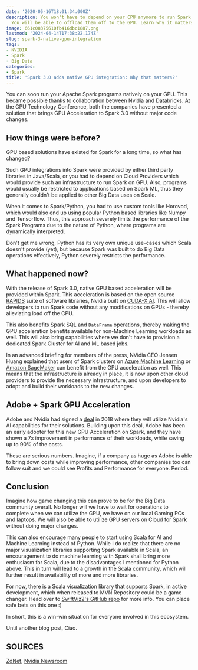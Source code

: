 ```yaml
---
date: '2020-05-16T18:01:34.000Z'
description: You won't have to depend on your CPU anymore to run Spark based jobs.
  You will be able to offload them off to the GPU. Learn why it matters
image: 661c08375610fb416dbc1887.png
lastmod: '2024-04-14T17:38:22.174Z'
slug: spark-3-native-gpu-integration
tags:
- NVIDIA
- Spark
- Big Data
categories:
- Spark
title: 'Spark 3.0 adds native GPU integration: Why that matters?'
---
```


You can soon run your Apache Spark programs natively on your GPU. This became possible thanks to collaboration between Nvidia and Databricks. At the GPU Technology Conference, both the companies have presented a solution that brings GPU Acceleration to Spark 3.0 without major code changes.

## How things were before?

GPU based solutions have existed for Spark for a long time, so what has changed?

Such GPU integrations into Spark were provided by either third party libraries in Java/Scala, or you had to depend on Cloud Providers which would provide such an infrastructure to run Spark on GPU. Also, programs would usually be restricted to applications based on Spark ML, thus they generally couldn't be applied to other Big Data uses on Scale.

When it comes to Spark/Python, you had to use custom tools like Horovod, which would also end up using popular Python based libraries like Numpy and Tensorflow. Thus, this approach severely limits the performance of the Spark Programs due to the nature of Python, where programs are dynamically interpreted.

Don't get me wrong, Python has its very own unique use-cases which Scala doesn't provide (yet), but because Spark was built to do Big Data operations effectively, Python severely restricts the performance.

## What happened now?

With the release of Spark 3.0, native GPU based acceleration will be provided within Spark. This acceleration is based on the open source [RAPIDS](https://www.anrdoezrs.net/links/9041660/type/dlg/sid/zd-ad14a02e5d404bd4822065953dda157b--%7Cxid:fr1589641152241fef/https://developer.nvidia.com/rapids?ref=localhost) suite of software libraries, Nvidia built on [CUDA-X AI](https://www.anrdoezrs.net/links/9041660/type/dlg/sid/zd-ad14a02e5d404bd4822065953dda157b--%7Cxid:fr1589641152241dce/https://developer.nvidia.com/machine-learning?ref=localhost). This will allow developers to run Spark code without any modifications on GPUs - thereby alleviating load off the CPU.

This also benefits Spark SQL and `DataFrame` operations, thereby making the GPU acceleration benefits available for non-Machine Learning workloads as well. This will also bring capabilities where we don't have to provision a dedicated Spark Cluster for AI and ML based jobs.

In an advanced briefing for members of the press, NVidia CEO Jensen Huang explained that users of Spark clusters on [Azure Machine Learning](https://click.linksynergy.com/deeplink?id=IokOf8qagZo&mid=24542&u1=zd-ad14a02e5d404bd4822065953dda157b--%7Cxid%3Afr1589641152241ghb&murl=https%3A%2F%2Fazure.microsoft.com%2Fservices%2Fmachine-learning%2F&ref=localhost) or [Amazon SageMaker](https://aws.amazon.com/sagemaker/?ref=localhost) can benefit from the GPU acceleration as well. This means that the infrastructure is already in place, it is now upon other cloud providers to provide the necessary infrastructure, and upon developers to adopt and build their workloads to the new changes.

## Adobe + Spark GPU Acceleration

Adobe and Nvidia had signed a [deal](https://news.adobe.com/news/news-details/2018/Adobe-and-NVIDIA-Announce-Partnership-to-Deliver-New-AI-Services-for-Creativity-and-Digital-Experiences/default.aspx?ref=localhost) in 2018 where they will utilize Nvidia's AI capabilities for their solutions. Building upon this deal, Adobe has been an early adopter for this new GPU Acceleration on Spark, and they have shown a 7x improvement in performance of their workloads, while saving up to 90% of the costs.

These are serious numbers. Imagine, if a company as huge as Adobe is able to bring down costs while improving performance, other companies too can follow suit and we could see Profits and Performance for everyone. Period.

## Conclusion

Imagine how game changing this can prove to be for the Big Data community overall. No longer will we have to wait for operations to complete when we can utilize the GPU, we have on our local Gaming PCs and laptops. We will also be able to utilize GPU servers on Cloud for Spark without doing major changes.

This can also encourage many people to start using Scala for AI and Machine Learning instead of Python. While I do realize that there are no major visualization libraries supporting Spark available in Scala, an encouragement to do machine learning with Spark shall bring more enthusiasm for Scala, due to the disadvantages I mentioned for Python above. This in turn will lead to a growth in the Scala community, which will further result in availability of more and more libraries.

For now, there is a Scala visualization library that supports Spark, in active development, which when released to MVN Repository could be a game changer. Head over to [SwiftViz2's GitHub repo](https://github.com/MarkCLewis/SwiftVis2?ref=localhost) for more info. You can place safe bets on this one :)

In short, this is a win-win situation for everyone involved in this ecosystem.

Until another blog post, Ciao.

## SOURCES

[ZdNet](https://www.zdnet.com/article/nvidia-and-databricks-announce-gpu-acceleration-for-spark-3-0/?ref=localhost), [Nvidia Newsroom](https://nvidianews.nvidia.com/news/nvidia-accelerates-apache-spark-worlds-leading-data-analytics-platform?ref=localhost)